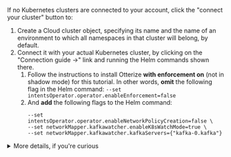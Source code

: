 If no Kubernetes clusters are connected to your account, click the "connect your cluster" button to:
1. Create a Cloud cluster object, specifying its name and the name of an environment to which all namespaces in that cluster will belong, by default.
2. Connect it with your actual Kubernetes cluster, by clicking on the "Connection guide &rarr;" link and running the Helm commands shown there.
    1. Follow the instructions to install Otterize <b>with enforcement on</b> (not in shadow mode) for this tutorial. In other words, <b>omit</b> the following flag in the Helm command: `--set intentsOperator.operator.enableEnforcement=false` 
    2. And <b>add</b> the following flags to the Helm command: 
       ```
       --set intentsOperator.operator.enableNetworkPolicyCreation=false \ 
       --set networkMapper.kafkawatcher.enableK8sWatchMode=true \
       --set networkMapper.kafkawatcher.kafkaServers={"kafka-0.kafka"}
       ```

<details>
<summary>More details, if you're curious</summary>

Connecting your cluster simply entails installing Otterize OSS via Helm, using credentials from your account so Otterize OSS can report information needed to visualize the cluster.

The credentials will already be inlined into the Helm command shown in the Cloud UI, so you just need to copy that line and run it from your shell.
If you don't give it the Cloud credentials, Otterize OSS will run fully standalone in your cluster &mdash; you just won't have the visualization in Otterize Cloud.

The Helm command shown in the Cloud UI also includes flags to turn off enforcement: Otterize OSS will be running in "shadow mode," meaning that it will show you what **would** happen if it created network policies to restrict pod-to-pod traffic, and created Kafka ACLs to control access to Kafka topics. While that's useful for gradually rolling out IBAC, for this tutorial we go straight to active enforcement.

While we want enforcement turned on, in this tutorial we don't want it for network policies &mdash; only for Kafka, so we can focus on Kafka topic-level access. You can configure network policy shadow or active enforcement, and Kafka ACLs shadow or active enforcement, independently of each other.s
</details>

